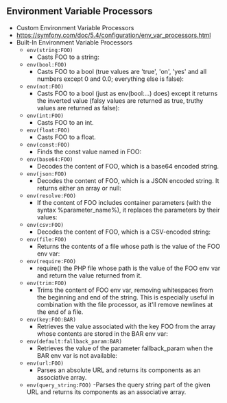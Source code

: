 ## Environment Variable Processors
- Custom Environment Variable Processors
- https://symfony.com/doc/5.4/configuration/env_var_processors.html
- Built-In Environment Variable Processors
	- `env(string:FOO)`
		- Casts FOO to a string:
	- `env(bool:FOO)`
		- Casts FOO to a bool (true values are 'true', 'on', 'yes' and all numbers except 0 and 0.0; everything else is false):
	- `env(not:FOO)`
		- Casts FOO to a bool (just as env(bool:...) does) except it returns the inverted value (falsy values are returned as true, truthy values are returned as false):
	- `env(int:FOO)`
		- Casts FOO to an int.
	- `env(float:FOO)`
		- Casts FOO to a float.
	- `env(const:FOO)`
		- Finds the const value named in FOO:
	- `env(base64:FOO)`
		- Decodes the content of FOO, which is a base64 encoded string.
	- `env(json:FOO)`
		- Decodes the content of FOO, which is a JSON encoded string. It returns either an array or null:
	- `env(resolve:FOO)`
		- If the content of FOO includes container parameters (with the syntax %parameter_name%), it replaces the parameters by their values:
	- `env(csv:FOO)`
		- Decodes the content of FOO, which is a CSV-encoded string:
	- `env(file:FOO)`
		- Returns the contents of a file whose path is the value of the FOO env var:
	- `env(require:FOO)`
		- require() the PHP file whose path is the value of the FOO env var and return the value returned from it.
	- `env(trim:FOO)`
		- Trims the content of FOO env var, removing whitespaces from the beginning and end of the string. This is especially useful in combination with the file processor, as it'll remove newlines at the end of a file.
	- `env(key:FOO:BAR)`
		- Retrieves the value associated with the key FOO from the array whose contents are stored in the BAR env var:
	- `env(default:fallback_param:BAR)`
		- Retrieves the value of the parameter fallback_param when the BAR env var is not available:
	- `env(url:FOO)`
		- Parses an absolute URL and returns its components as an associative array.
	- `env(query_string:FOO)`
		-Parses the query string part of the given URL and returns its components as an associative array.
